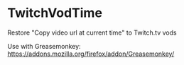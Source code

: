 # TwitchVodTime
Restore "Copy video url at current time" to Twitch.tv vods

Use with Greasemonkey: https://addons.mozilla.org/firefox/addon/Greasemonkey/
